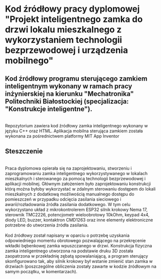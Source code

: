 <h1> Kod źródłowy pracy dyplomowej "Projekt inteligentnego zamka do drzwi lokalu mieszkalnego z wykorzystaniem technologii bezprzewodowej i urządzenia mobilnego" </h1>
<h2> Kod źródłowy programu sterującego zamkiem inteligentnym wykonany w ramach pracy inżynierskiej na kierunku "Mechatronika" Politechniki Białostockiej (specjalizacja: "Konstrukcje inteligentne"). </h2>
<br>
Repozytorium zawiera kod źródłowy zamka inteligentnego wykonany w języku C++ oraz HTML. Aplikacja mobilna sterująca zamkiem została wykonana za pośrednictwem platformy MIT App Inventor
<br/>
<h2> Steszczenie </h2>
<br/>
Praca dyplomowa opierała się na zaprojektowaniu, stworzeniu i zaprogramowaniu zamka inteligentnego wykorzystywanego w lokalach mieszkalnych i sterowanego za pomocą technologii bezprzewodowej i aplikacji mobilnej. Głównym założeniem było zaprojektowaniu konstrukcji którą można byłoby wykorzystać w zdalnym sterowaniu dostępem do lokali mieszkalnych z dodatkową możliwością manualnego dostępu do pomieszczeń w przypadku odcięcia zasilania sieciowego i awarii/rozładowania źródła zasilania dodatkowego. W tym celu wykorzystano układ z mikrokontrolerem ESP32 silnik krokowy Nema 17, sterownik TMC2226, potencjometr wieloobrotowy 10kOhm, keypad 4x4, diody LED, buzzer, kontaktron CMD1263 oraz inne elementy elektroniczne potrzebne do utworzenia źródła zasilania.
<br/>
<br/>
Kod źródłowy został napisany w oparciu o potrzebę uzyskania odpowiedniego momentu obrotowego pozwalającego na przekręcenie wkładki bębenkowej zamka wpuszczanego w drzwi. Konstrukcja fizyczna zamka inteligentnego utworzona na podstawie druku 3D została zaopatrzona w przekładnię zębatą spowalaniającą, a program sterujący skonfigurowano tak, aby silnik krokowy był wstanie zmienić stan zamka w drzwiach (poszczególne obliczenia zostały zawarte w kodzie źródłowym na samym początku, w komentarzach).
